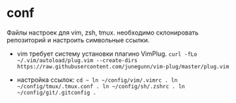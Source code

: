 # conf
Файлы настроек для vim, zsh, tmux. необходимо склонировать репозиторий и настроить символьные ссылки.

- vim требует систему установки плагино VimPlug. 
`curl -fLo ~/.vim/autoload/plug.vim --create-dirs https://raw.githubusercontent.com/junegunn/vim-plug/master/plug.vim`

- настройка ссылок:
  `cd ~
  ln ~/config/vim/.vimrc .
  ln ~/config/tmux/.tmux.conf .
  ln ~/config/sh/.zshrc .
  ln ~/config/git/.gitconfig .
  `
